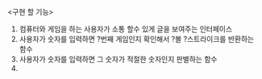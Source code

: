 <구현 할 기능>
1. 컴퓨터와 게임을 하는 사용자가 소통 할수 있게 글을 보여주는 인터페이스
2. 사용자가 숫자를 입력하면 ?번째 게임인지 확인해서 ?볼 ?스트라이크를 반환하는 함수
3. 사용자가 숫자를 입력하면 그 숫자가 적절한 숫자인지 판별하는 함수
4. 
